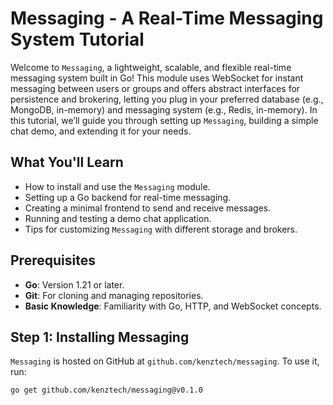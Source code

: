 # Messaging - A Real-Time Messaging System Tutorial

Welcome to `Messaging`, a lightweight, scalable, and flexible real-time messaging system built in Go! This module uses WebSocket for instant messaging between users or groups and offers abstract interfaces for persistence and brokering, letting you plug in your preferred database (e.g., MongoDB, in-memory) and messaging system (e.g., Redis, in-memory). In this tutorial, we’ll guide you through setting up `Messaging`, building a simple chat demo, and extending it for your needs.

## What You'll Learn

- How to install and use the `Messaging` module.
- Setting up a Go backend for real-time messaging.
- Creating a minimal frontend to send and receive messages.
- Running and testing a demo chat application.
- Tips for customizing `Messaging` with different storage and brokers.

## Prerequisites

- **Go**: Version 1.21 or later.
- **Git**: For cloning and managing repositories.
- **Basic Knowledge**: Familiarity with Go, HTTP, and WebSocket concepts.

## Step 1: Installing Messaging

`Messaging` is hosted on GitHub at `github.com/kenztech/messaging`. To use it, run:

```bash
go get github.com/kenztech/messaging@v0.1.0
